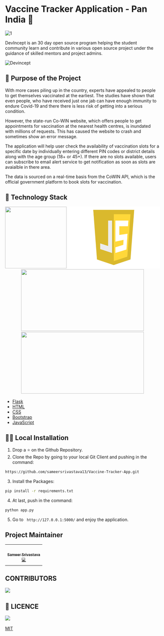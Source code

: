 # Vaccine Tracker Application - Pan India 💉

![1](https://user-images.githubusercontent.com/56088741/123548760-cd4d1280-d783-11eb-8654-000fd6fa1f26.gif)
  
DevIncept is an 30 day open source program helping the student community learn and contribute in various open source project under the guidance of skilled mentors and project admins.

![Devincept](https://user-images.githubusercontent.com/56088741/123548852-1ef59d00-d784-11eb-8e39-255e0c3e97d5.gif)


## 🎯 Purpose of the Project

With more cases piling up in the country, experts have appealed to people to get themselves vaccinated at the earliest. The studies have shown that even people, who have received just one jab can have enough immunity to endure Covid-19 and there there is less risk of getting into a serious condition.

However, the state-run Co-WIN website, which offers people to get appointments for vaccination at  the nearest health centres, is inundated with millions of requests. This has caused the website to crash and sometimes show an error message.

The application will help user check the availability of vaccination slots for a specific date by individually entering different PIN codes or district details along with the age group (18+ or 45+). If there are no slots available, users can subscribe to email alert service to get notification as soon as slots are avaialble in there area.

The data is sourced on a real-time basis from the CoWIN API, which is the official government platform to book slots for vaccination.



## 🏁 Technology Stack
<p align="center">
<img height="200" width ="200" src = "https://github.com/Tejas1510/Hacking-Scripts/blob/main/assets/pythonlogo.jfif"></img>
<img height="200" width ="300" src = "https://github.com/Tejas1510/Hacking-Scripts/blob/main/assets/javascriptlogo.png"></img>
<img height="200" width ="400" src = "https://github.com/pallets/flask/blob/main/artwork/logo-full.svg"></img>
<img height="200" width ="400" src = "https://github.com/Tejas1510/Hacking-Scripts/blob/main/assets/htmllogo.jfif"></img>
</p>


* [Flask](https://github.com/pallets/flask)<br />
* [HTML](https://www.w3.org/TR/html52)<br />
* [CSS](https://developer.mozilla.org/en-US/docs/Web/CSS)<br />
* [Bootstrap](https://getbootstrap.com)<br />
* [JavaScript](https://developer.mozilla.org/en-US/docs/Web/JavaScript)

## 🏃‍♂️ Local Installation

1. Drop a ⭐ on the Github Repository. 
2. Clone the Repo by going to your local Git Client and pushing in the command: 

```sh
https://github.com/sameersrivastava13/Vaccine-Tracker-App.git
```

3. Install the Packages: 
```sh
pip install -r requirements.txt
```

4. At last, push in the command:
```sh
python app.py
```

5. Go to ` http://127.0.0.1:5000/` and enjoy the application.

## Project Maintainer
<table>
  <tbody><tr>
    <td align="center"><a href="https://github.com/sameersrivastava13"><img alt="" src="https://avatars.githubusercontent.com/sameersrivastava13" width="130px;"><br><sub><b>
 Sameer Srivastava </b></sub></a><br><a href="" title="Code">💻 </a></td></a></td>
  </tr>
</tbody></table>

## CONTRIBUTORS
<a href="https://github.com/sameersrivastava13/Vaccine-Tracker-App/graphs/contributors">
  <img src="https://contrib.rocks/image?repo=sameersrivastava13/Vaccine-Tracker-App" />
</a>

## 📜 LICENCE
<img width=35% src="https://media.tenor.com/images/68ecdcb63296f1db6532bf5b83051da9/tenor.gif"></p>
[MIT](https://github.com/sameersrivastava13/Vaccine-Tracker-App/blob/main/LICENSE)
